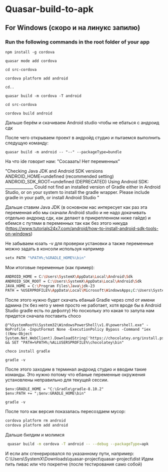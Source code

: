 # Quasar-build-to-apk


## For Windows (скоро и на линукс запилю)

### Run the following commands in the root folder of your app


```batch
npm install -g cordova
```

```batch
quasar mode add cordova
```

```batch
cd src-cordova
```

```batch
cordova platform add android
```

```batch
cd..
```

```batch
quasar build -m cordova -T android
```

```batch
cd src-cordova
```

```batch
cordova build android
```

Дальше берём и скачиваем Android studio чтобы не ебаться с андроид сдк

После чего открываем проект в андройд студио и пытаемся выполнить следущую команду:

```batch
quasar build -m android -- "--" --packageType=bundle
```

На что ide говорит нам: "Сосааать! Нет переменных"

"Checking Java JDK and Android SDK versions
ANDROID_HOME=undefined (recommended setting)
ANDROID_SDK_ROOT=undefined (DEPRECATED)
Using Android SDK: ______________
Could not find an installed version of Gradle either in Android Studio,
or on your system to install the gradle wrapper. Please include gradle
in your path, or install Android Studio
"

Дальше ставим Java JDK (в основном нас интересует как раз эта переменная ибо мы скачали Android studio и не надо докачивать отдельно андроид сдк, как делают в прикрепленном ниже гайде) и ебемся с путями в переменных
 так как без этого никуда (https://www.tutorials24x7.com/android/how-to-install-android-sdk-tools-on-windows)

Не забываем юзать -v для проверки установки а также переменные можно задать в консоли используя например
```bash
setx PATH "%PATH%;%GRADLE_HOME%\bin"
```

Мои итоговые переменные (как пример):

```bash
ANDROID_HOME = C:\Users\SystemX\AppData\Local\Android\Sdk
ANDROID_SDK_ROOT = C:\Users\SystemX\AppData\Local\Android\Sdk
JAVA_HOME = C:\Program Files\Java\jdk-23
PATH = %USERPROFILE%\AppData\Local\Microsoft\WindowsApps;C:\Users\SystemX\AppData\Local\Android\Sdk\platform-tools;C:\Users\SystemX\AppData\Local\Android\Sdk\tools
```


После этого нужно будет скачать ебаный Gradle через cmd от имени админа (тк без него у меня просто не работает, хотя вроде бы в Android Studio gradle есть по дефолту)
Но поскольку это какая то залупа нам придется сначала поставить choco


```batch
@"%SystemRoot%\System32\WindowsPowerShell\v1.0\powershell.exe" -NoProfile -InputFormat None -ExecutionPolicy Bypass -Command "iex ((New-Object System.Net.WebClient).DownloadString('https://chocolatey.org/install.ps1'))" && SET "PATH=%PATH%;%ALLUSERSPROFILE%\chocolatey\bin"
```
```batch
choco install gradle
```

```batch
gradle -v
```

После этого заходим в терминал андроид студио и вводим такие команды.
Это нужно потому что ебаные переменные окружения установлены неправильно для текущей сессии.

 ```batch
$env:GRADLE_HOME = "C:\Gradle\gradle-8.10.2"
$env:PATH += ";$env:GRADLE_HOME\bin"
```
 ```batch
gradle -v
```

После того как версия показалась пересоздаем мусор:

```bash
cordova platform rm android
cordova platform add android
```

Дальше билдим и молимся

```bash
 quasar build -m cordova -T android -- --debug --packageType=apk
```

И если апк сгенерировался по указанному пути, например:  C:\Users\SystemX\Downloads\quasar-project\quasar-project\dist
Идем пить пивас или что покрепче (после тестирования само собой)


